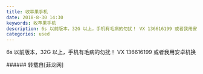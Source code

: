```yaml
---
title: 收苹果手机
date: 2018-8-30 14:30
keywords: 收苹果手机
description: 6s 以前版本，32G 以上，手机有毛病的勿扰！ VX 136616199 或者我用安卓机换
categories: used
---
```

<td class="t_f" id="postmessage_1702772">

6s 以前版本，32G 以上，手机有毛病的勿扰！ VX 136616199 或者我用安卓机换<br/>
</td>
###### 转载自[菲龙网]